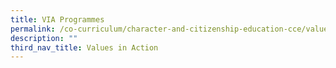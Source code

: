 ```yaml
---
title: VIA Programmes
permalink: /co-curriculum/character-and-citizenship-education-cce/values-in-action/via-programmes
description: ""
third_nav_title: Values in Action
---
```

